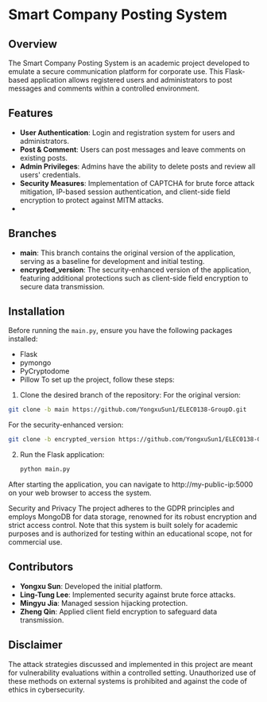 # Smart Company Posting System

## Overview
The Smart Company Posting System is an academic project developed to emulate a secure communication platform for corporate use. This Flask-based application allows registered users and administrators to post messages and comments within a controlled environment.

## Features
- **User Authentication**: Login and registration system for users and administrators.
- **Post & Comment**: Users can post messages and leave comments on existing posts.
- **Admin Privileges**: Admins have the ability to delete posts and review all users' credentials.
- **Security Measures**: Implementation of CAPTCHA for brute force attack mitigation, IP-based session authentication, and client-side field encryption to protect against MITM attacks.
- 
## Branches
- **main**: This branch contains the original version of the application, serving as a baseline for development and initial testing.
- **encrypted_version**: The security-enhanced version of the application, featuring additional protections such as client-side field encryption to secure data transmission.

## Installation
Before running the `main.py`, ensure you have the following packages installed:

- Flask
- pymongo
- PyCryptodome
- Pillow
To set up the project, follow these steps:
1. Clone the desired branch of the repository:
   For the original version:
  ```bash
  git clone -b main https://github.com/YongxuSun1/ELEC0138-GroupD.git
  ```
  For the security-enhanced version:
  ```bash
  git clone -b encrypted_version https://github.com/YongxuSun1/ELEC0138-GroupD.git
  ```

2. Run the Flask application:
   ```bash
   python main.py
   ```
  After starting the application, you can navigate to http://my-public-ip:5000 on your web browser to access the system.

Security and Privacy
The project adheres to the GDPR principles and employs MongoDB for data storage, renowned for its robust encryption and strict access control. Note that this system is built solely for academic purposes and is authorized for testing within an educational scope, not for commercial use.

## Contributors
- **Yongxu Sun**: Developed the initial platform.
- **Ling-Tung Lee**: Implemented security against brute force attacks.
- **Mingyu Jia**: Managed session hijacking protection.
- **Zheng Qin**: Applied client field encryption to safeguard data transmission.

## Disclaimer
The attack strategies discussed and implemented in this project are meant for vulnerability evaluations within a controlled setting. Unauthorized use of these methods on external systems is prohibited and against the code of ethics in cybersecurity.
